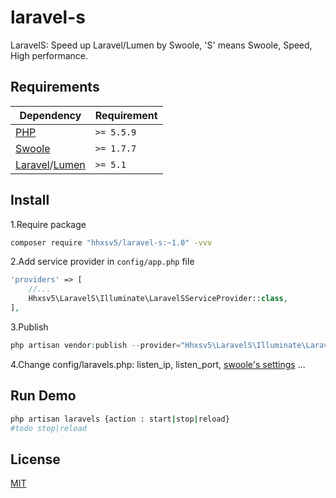 # laravel-s
LaravelS: Speed up Laravel/Lumen by Swoole, 'S' means Swoole, Speed, High performance.

## Requirements

| Dependency | Requirement |
| -------- | -------- |
| [PHP](https://secure.php.net/manual/en/install.php) | `>= 5.5.9` |
| [Swoole](https://www.swoole.com/) | `>= 1.7.7` |
| [Laravel](https://laravel.com/)/[Lumen](https://lumen.laravel.com/) | `>= 5.1` |

## Install

1.Require package 
```Bash
composer require "hhxsv5/laravel-s:~1.0" -vvv
```

2.Add service provider in `config/app.php` file
```PHP
'providers' => [
    //...
    Hhxsv5\LaravelS\Illuminate\LaravelSServiceProvider::class,
],
```

3.Publish
```PHP
php artisan vendor:publish --provider="Hhxsv5\LaravelS\Illuminate\LaravelSServiceProvider"
```

4.Change config/laravels.php: listen_ip, listen_port, [swoole's settings](https://wiki.swoole.com/wiki/page/274.html) ...

## Run Demo

```Bash
php artisan laravels {action : start|stop|reload}
#todo stop|reload
```

## License

[MIT](https://github.com/hhxsv5/laravel-s/blob/master/LICENSE)
